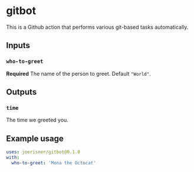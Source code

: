 # gitbot

This is a Github action that performs various git-based tasks automatically.

## Inputs

### `who-to-greet`

**Required** The name of the person to greet. Default `"World"`.

## Outputs

### `time`

The time we greeted you.

## Example usage

```yaml
uses: joerisner/gitbot@0.1.0
with:
  who-to-greet: 'Mona the Octocat'
```
